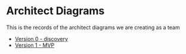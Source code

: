 # Architect Diagrams

This is the records of the architect diagrams we are creating as a team

- [Version 0 - discovery](00.discovery.md)
- [Version 1 - MVP](01.mvp.md)
